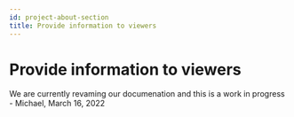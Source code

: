 ```yaml
---
id: project-about-section
title: Provide information to viewers
---
```


# Provide information to viewers

We are currently revaming our documenation and this is a work in progress - Michael, March 16, 2022